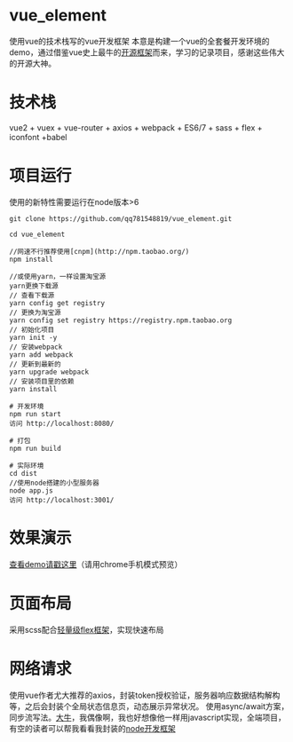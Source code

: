 # vue_element
使用vue的技术栈写的vue开发框架
本意是构建一个vue的全套餐开发环境的demo，通过借鉴vue史上最牛的[开源框架](https://github.com/bailicangdu/vue2-elm)而来，学习的记录项目，感谢这些伟大的开源大神。

# 技术栈


vue2 + vuex + vue-router + axios + webpack + ES6/7  + sass + flex + iconfont +babel


# 项目运行

使用的新特性需要运行在node版本>6

```
git clone https://github.com/qq781548819/vue_element.git

cd vue_element

//网速不行推荐使用[cnpm](http://npm.taobao.org/)
npm install

//或使用yarn，一样设置淘宝源
yarn更换下载源
// 查看下载源
yarn config get registry
// 更换为淘宝源
yarn config set registry https://registry.npm.taobao.org
// 初始化项目
yarn init -y
// 安装webpack
yarn add webpack
// 更新到最新的
yarn upgrade webpack
// 安装项目里的依赖
yarn install

# 开发环境
npm run start
访问 http://localhost:8080/

# 打包
npm run build

# 实际环境
cd dist
//使用node搭建的小型服务器
node app.js
访问 http://localhost:3001/
```

# 效果演示

[查看demo请戳这里](http://120.77.83.195:3001/#/)（请用chrome手机模式预览）

# 页面布局

采用scss配合[轻量级flex框架](http://lzxb.name/flex.css/)，实现快速布局

# 网络请求

使用vue作者尤大推荐的axios，封装token授权验证，服务器响应数据结构解构等，之后会封装个全局状态信息页，动态展示异常状况。
使用async/await方案，同步流写法。[大牛](https://github.com/bailicangdu)，我偶像啊，我也好想像他一样用javascript实现，全端项目，有空的读者可以帮我看看我封装的[node开发框架]()



